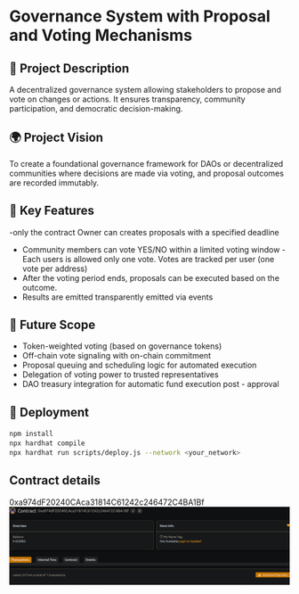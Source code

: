 # Governance System with Proposal and Voting Mechanisms         

## 🧠 Project Description                  

A decentralized governance system  allowing stakeholders to propose and vote on changes or actions. It ensures transparency, community participation, and democratic decision-making. 

## 🌍 Project Vision     

To create a foundational governance framework for DAOs or decentralized communities where decisions are made via voting, and proposal outcomes are recorded immutably. 

## 🔑 Key Features                     

-only the contract Owner can creates proposals with a specified deadline 
- Community members can vote YES/NO within a limited voting window
-Each users is allowed only one vote. Votes are tracked per user (one vote per address)
- After the voting period ends, proposals can be executed based on the outcome.
- Results are emitted transparently emitted via events 

## 🚀 Future Scope  

- Token-weighted voting (based on governance tokens)
- Off-chain vote signaling with on-chain commitment
- Proposal queuing and scheduling logic for automated execution 
- Delegation of voting power to trusted representatives  
- DAO treasury integration for automatic fund execution post - approval 

## 📜 Deployment

```bash
npm install
npx hardhat compile
npx hardhat run scripts/deploy.js --network <your_network>
```

## Contract details
0xa974dF20240CAca31814C61242c246472C4BA1Bf![alt text](image.png)
